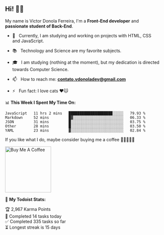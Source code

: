 <h2 align="left">Hi! 👋🏻</h2>  

<p align="left">
	My name is Victor Donola Ferreira, I'm a <strong>Front-End developer</strong> and <strong>passionate student of Back-End</strong>.
</p>

- 🔭 &nbsp; Currently, I am studying and working on projects with HTML, CSS and JavaScript.

- :books: &nbsp; Technology and Science are my favorite subjects.

- 🎓 &nbsp; I am studying (nothing at the moment), but my dedication is directed towards Computer Science.

- 📫 &nbsp; How to reach me: **contato.vdonoladev@gmail.com**

- ⚡️ &nbsp; Fun fact: I love cats ❤️🐱

📊 **This Week I Spent My Time On:**
<!--START_SECTION:waka-->
```text
JavaScript   11 hrs 2 mins   ████████████████████░░░░░   79.93 % 
Markdown     52 mins         █▓░░░░░░░░░░░░░░░░░░░░░░░   06.33 % 
JSON         31 mins         █░░░░░░░░░░░░░░░░░░░░░░░░   03.75 % 
Other        28 mins         █░░░░░░░░░░░░░░░░░░░░░░░░   03.50 % 
YAML         23 mins         ▓░░░░░░░░░░░░░░░░░░░░░░░░   02.84 % 
```
<!--END_SECTION:waka-->

If you like what I do, maybe consider buying me a coffee 🥺👉🏻👈🏻

<a href="https://www.buymeacoffee.com/xuxuti" target="_blank"><img src="https://cdn.buymeacoffee.com/buttons/v2/default-red.png" alt="Buy Me A Coffee" width="150" ></a>

🚧 **My Todoist Stats:**
<!-- TODO-IST:START -->
🏆  2,967 Karma Points           
🌸  Completed 14 tasks today           
✅  Completed 335 tasks so far           
⏳  Longest streak is 15 days
<!-- TODO-IST:END -->
